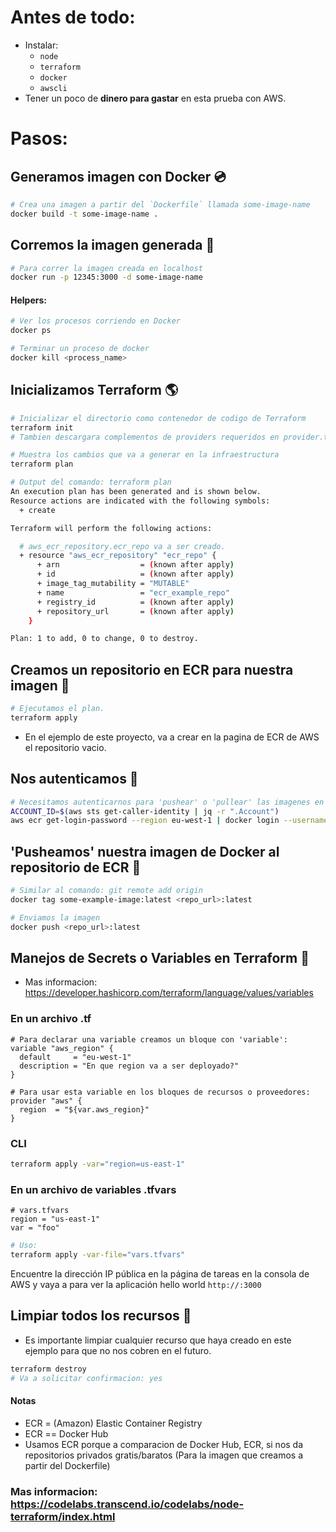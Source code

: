 # Antes de todo:
- Instalar:
  - `node`
  - `terraform`
  - `docker`
  - `awscli`
- Tener un poco de **dinero para gastar** en esta prueba con AWS.

# Pasos:
## Generamos imagen con Docker 💿
```bash
# Crea una imagen a partir del `Dockerfile` llamada some-image-name
docker build -t some-image-name .
```
## Corremos la imagen generada 🏃
```bash
# Para correr la imagen creada en localhost
docker run -p 12345:3000 -d some-image-name
```

#### Helpers:
```bash
# Ver los procesos corriendo en Docker
docker ps
```

```bash
# Terminar un proceso de docker
docker kill <process_name>
```

## Inicializamos Terraform 🌎

```bash
# Inicializar el directorio como contenedor de codigo de Terraform
terraform init
# Tambien descargara complementos de providers requeridos en provider.tf
```

```bash
# Muestra los cambios que va a generar en la infraestructura
terraform plan
```

```bash
# Output del comando: terraform plan
An execution plan has been generated and is shown below.
Resource actions are indicated with the following symbols:
  + create

Terraform will perform the following actions:

  # aws_ecr_repository.ecr_repo va a ser creado.
  + resource "aws_ecr_repository" "ecr_repo" {
      + arn                  = (known after apply)
      + id                   = (known after apply)
      + image_tag_mutability = "MUTABLE"
      + name                 = "ecr_example_repo"
      + registry_id          = (known after apply)
      + repository_url       = (known after apply)
    }

Plan: 1 to add, 0 to change, 0 to destroy.
```
## Creamos un repositorio en ECR para nuestra imagen 💾

```bash
# Ejecutamos el plan.
terraform apply
```
- En el ejemplo de este proyecto, va a crear en la pagina de ECR de AWS el repositorio vacio.

## Nos autenticamos 🔐

```bash
# Necesitamos autenticarnos para 'pushear' o 'pullear' las imagenes en ECR
ACCOUNT_ID=$(aws sts get-caller-identity | jq -r ".Account")
aws ecr get-login-password --region eu-west-1 | docker login --username AWS --password-stdin "$ACCOUNT_ID.dkr.ecr.eu-west-1.amazonaws.com"
```

## 'Pusheamos' nuestra imagen de Docker al repositorio de ECR 🚢

```bash
# Similar al comando: git remote add origin
docker tag some-example-image:latest <repo_url>:latest
```

```bash
# Enviamos la imagen
docker push <repo_url>:latest
```

## Manejos de Secrets o Variables en Terraform 🙊
- Mas informacion: https://developer.hashicorp.com/terraform/language/values/variables
### En un archivo .tf
```t
# Para declarar una variable creamos un bloque con 'variable':
variable "aws_region" {
  default     = "eu-west-1"
  description = "En que region va a ser deployado?"
}
```
```t
# Para usar esta variable en los bloques de recursos o proveedores:
provider "aws" {
  region  = "${var.aws_region}"
}
```
### CLI
```bash
terraform apply -var="region=us-east-1"
```

### En un archivo de variables .tfvars
```t
# vars.tfvars
region = "us-east-1"
var = "foo"
```
```bash
# Uso:
terraform apply -var-file="vars.tfvars"
```

Encuentre la dirección IP pública en la página de tareas en la consola de AWS y vaya a para ver la aplicación hello world `http://:3000`

## Limpiar todos los recursos 🧹
- Es importante limpiar cualquier recurso que haya creado en este ejemplo para que no nos cobren en el futuro.
```bash
terraform destroy
# Va a solicitar confirmacion: yes
```

#### Notas

- ECR = (Amazon) Elastic Container Registry
- ECR == Docker Hub
- Usamos ECR porque a comparacion de Docker Hub, ECR, si nos da repositorios privados gratis/baratos (Para la imagen que creamos a partir del Dockerfile)

### Mas informacion: https://codelabs.transcend.io/codelabs/node-terraform/index.html
